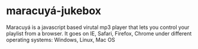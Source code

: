 maracuyá-jukebox
===============

Maracuyá is a javascript based virutal mp3 player that lets you control your playlist from a browser. It goes on IE, Safari, Firefox, Chrome under different operating systems: Windows, Linux, Mac OS
